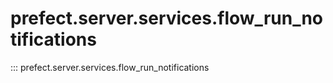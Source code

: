 # prefect.server.services.flow_run_notifications

::: prefect.server.services.flow_run_notifications
